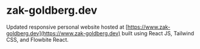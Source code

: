 # zak-goldberg.dev
Updated responsive personal website hosted at [https://www.zak-goldberg.dev](https://www.zak-goldberg.dev) built using React JS, Tailwind CSS, and Flowbite React.